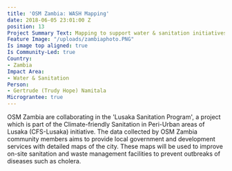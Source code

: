 ```yaml
---
title: 'OSM Zambia: WASH Mapping'
date: 2018-06-05 23:01:00 Z
position: 13
Project Summary Text: Mapping to support water & sanitation initiatives in Zambia
Feature Image: "/uploads/zambiaphoto.PNG"
Is image top aligned: true
Is Community-Led: true
Country:
- Zambia
Impact Area:
- Water & Sanitation
Person:
- Gertrude (Trudy Hope) Namitala
Micrograntee: true
---
```


OSM Zambia are collaborating in the 'Lusaka Sanitation Program', a project which is part of the Climate-friendly Sanitation in Peri-Urban areas of Lusaka (CFS-Lusaka) initiative. The data collected by OSM Zambia community members aims to provide local government and development services with detailed maps of the city. These maps will be used to improve on-site sanitation and waste management facilities to prevent outbreaks of diseases such as cholera.